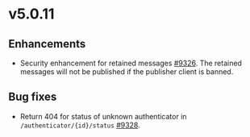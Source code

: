 # v5.0.11

## Enhancements

- Security enhancement for retained messages [#9326](https://github.com/emqx/emqx/pull/9326).
  The retained messages will not be published if the publisher client is banned.

## Bug fixes

- Return 404 for status of unknown authenticator in `/authenticator/{id}/status` [#9328](https://github.com/emqx/emqx/pull/9328).

